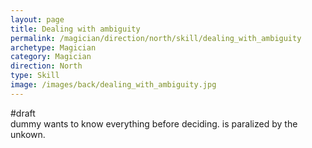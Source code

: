 ```yaml
---
layout: page
title: Dealing with ambiguity
permalink: /magician/direction/north/skill/dealing_with_ambiguity
archetype: Magician
category: Magician
direction: North
type: Skill
image: /images/back/dealing_with_ambiguity.jpg
---
```

#draft   
dummy wants to know everything before deciding. is paralized by the unkown.
